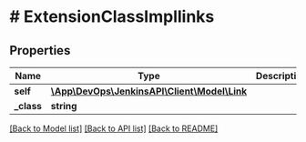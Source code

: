 # # ExtensionClassImpllinks

## Properties

Name | Type | Description | Notes
------------ | ------------- | ------------- | -------------
**self** | [**\App\DevOps\JenkinsAPI\Client\Model\Link**](Link.md) |  | [optional]
**_class** | **string** |  | [optional]

[[Back to Model list]](../../README.md#models) [[Back to API list]](../../README.md#endpoints) [[Back to README]](../../README.md)
